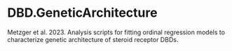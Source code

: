 # DBD.GeneticArchitecture
Metzger et al. 2023. Analysis scripts for fitting ordinal regression models to characterize genetic architecture of steroid receptor DBDs.
